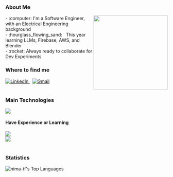 ### About Me
<img align="right" src="https://media.giphy.com/media/M9gbBd9nbDrOTu1Mqx/giphy.gif" width="230">
<div align="left">
- :computer: I'm a Software Engineer, with an Electrical Engineering background<br>
- :hourglass_flowing_sand: &nbsp; This year learning LLMs, Firebase, AWS, and Blender<br>
- :rocket: Always ready to collaborate for Dev Experiments<br>
</div>

### Where to find me
<div align="left">
  <a href="https://www.linkedin.com/in/nima-tf/" target="_blank">
      <img alt="LinkedIn" src="https://img.shields.io/badge/LinkedIn-0077B5?style=for-the-badge&logo=linkedin&logoColor=white">
  </a>   
 &nbsp;
  <a href="mailto:nima.taherifard@gmail.com">
      <img alt="Gmail" src="https://img.shields.io/badge/Gmail-D14836?style=for-the-badge&logo=gmail&logoColor=white">
  </a>  
</div>
<br />
 
### Main Technologies
<div align="left">
  <img src="https://skillicons.dev/icons?i=dotnet,nextjs,react,python,cs" /><br>
</div>

#### Have Experience or Learning
<div align="left">
  <img src="https://skillicons.dev/icons?i=express,angular,tailwind,firebase,nodejs,typescript,javascript,html,css" /><br>
  <img src="https://skillicons.dev/icons?i=mongodb,mysql,aws,pytorch" />
</div>

<br />

<!--
### Work Examples
<div align="left">
<img src="" width="230" height="410">
</div>
-->

### Statistics
<div align="left">

![nima-tf's Top Languages](https://github-readme-stats.vercel.app/api/top-langs/?username=nima-tf&theme=vue-dark&show_icons=true&hide_border=true&layout=compact)

</div>
